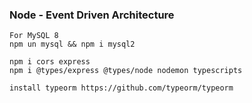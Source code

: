 ### Node - Event Driven Architecture ###

```
For MySQL 8
npm un mysql && npm i mysql2

npm i cors express
npm i @types/express @types/node nodemon typescripts

install typeorm https://github.com/typeorm/typeorm
```
